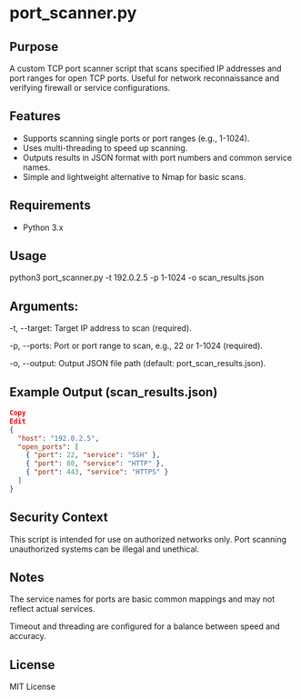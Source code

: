 # port_scanner.py

## Purpose

A custom TCP port scanner script that scans specified IP addresses and port ranges for open TCP ports. Useful for network reconnaissance and verifying firewall or service configurations.

## Features

- Supports scanning single ports or port ranges (e.g., 1-1024).
- Uses multi-threading to speed up scanning.
- Outputs results in JSON format with port numbers and common service names.
- Simple and lightweight alternative to Nmap for basic scans.

## Requirements

- Python 3.x

## Usage
python3 port_scanner.py -t 192.0.2.5 -p 1-1024 -o scan_results.json

## Arguments:
-t, --target: Target IP address to scan (required).

-p, --ports: Port or port range to scan, e.g., 22 or 1-1024 (required).

-o, --output: Output JSON file path (default: port_scan_results.json).

## Example Output (scan_results.json)
  ```json
  Copy
  Edit
  {
    "host": "192.0.2.5",
    "open_ports": [
      { "port": 22, "service": "SSH" },
      { "port": 80, "service": "HTTP" },
      { "port": 443, "service": "HTTPS" }
    ]
  }
```
## Security Context
This script is intended for use on authorized networks only. Port scanning unauthorized systems can be illegal and unethical.

## Notes
The service names for ports are basic common mappings and may not reflect actual services.

Timeout and threading are configured for a balance between speed and accuracy.

## License
MIT License

